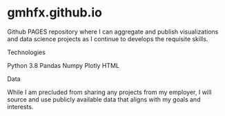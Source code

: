 # gmhfx.github.io


Github PAGES repository where I can aggregate and publish visualizations and data science projects as I continue to develops the requisite skills.

Technologies

Python 3.8
Pandas
Numpy
Plotly
HTML

Data

While I am precluded from sharing any projects from my employer, I will source and use publicly available data that aligns with my goals and interests.
